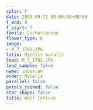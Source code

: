 ```yaml
---
color: Y
date: 2005-09-11 00:00:00+00:00
f_end: 9
f_start: 7
family: Cichoriaceae
flower_type: K
image:
- M_7_1782.JPG
latin: Mycelis muralis
lead: M_7_1782.JPG
lead_sample: false
name: index.en
order: Mycelis
parallel: false
petals_joined: false
star_shape: false
title: Wall lettuce
---
```

